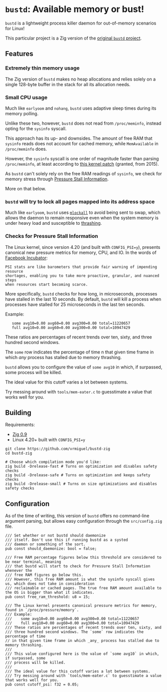 # `bustd`: Available memory or bust!

`bustd` is a lightweight process killer daemon for out-of-memory scenarios for Linux!

This particular project is a Zig version of the [original `bustd` project](https://github.com/vrmiguel/bustd).

## Features

### Extremely thin memory usage

The Zig version of `bustd` makes no heap allocations and relies solely on a single 128-byte buffer in the stack for all its allocation needs. 

### Small CPU usage

Much like `earlyoom` and `nohang`, `bustd` uses adaptive sleep times during its memory polling. 

Unlike these two, however, `bustd` does not read from `/proc/meminfo`, instead opting for the `sysinfo` syscall.

This approach has its up- and downsides. The amount of free RAM that `sysinfo` reads does not account for cached memory, while `MemAvailable` in `/proc/meminfo` does.

However, the `sysinfo` syscall is one order of magnitude faster than parsing `/proc/meminfo`, at least according to [this kernel patch](https://sourceware.org/legacy-ml/libc-alpha/2015-08/msg00512.html) (granted, from 2015).

As `bustd` can't solely rely on the free RAM readings of `sysinfo`, we check for memory stress through [Pressure Stall Information](https://www.kernel.org/doc/html/v5.8/accounting/psi.html).

More on that below.

### `bustd` will try to lock all pages mapped into its address space

Much like `earlyoom`, `bustd` uses [`mlockall`](https://www.ibm.com/docs/en/aix/7.2?topic=m-mlockall-munlockall-subroutine) to avoid being sent to swap, which allows the daemon to remain responsive even when the system memory is under heavy load and susceptible to [thrashing](https://en.wikipedia.org/wiki/Thrashing_(computer_science)).

### Checks for Pressure Stall Information

The Linux kernel, since version 4.20 (and built with `CONFIG_PSI=y`), presents canonical new pressure metrics for memory, CPU, and IO.
In the words of [Facebook Incubator](https://facebookmicrosites.github.io/psi/docs/overview):

```
PSI stats are like barometers that provide fair warning of impending resource 
shortages, enabling you to take more proactive, granular, and nuanced steps 
when resources start becoming scarce.
```

More specifically, `bustd` checks for how long, in microseconds, processes have stalled in the last 10 seconds. By default, `bustd` will kill a process when processes have stalled for 25 microseconds in the last ten seconds.

Example:
```
   some avg10=0.00 avg60=0.00 avg300=0.00 total=11220657
   full avg10=0.00 avg60=0.00 avg300=0.00 total=10947429
```

These ratios are percentages of recent trends over ten, sixty, and  three hundred second windows.

The `some` row indicates the percentage of time n that given time frame in which _any_ process has stalled due to memory thrashing.

`bustd` allows you to configure the value of `some avg10` in which, if surpassed, some process will be killed.

The ideal value for this cutoff varies a lot between systems.

Try messing around with `tools/mem-eater.c` to guesstimate a value that works well for you.

## Building

Requirements:
* [Zig 0.9](https://ziglang.org/)
* Linux 4.20+ built with `CONFIG_PSI=y`

```shell
git clone https://github.com/vrmiguel/bustd-zig
cd bustd-zig

# Choose which compilation mode you'd like:
zig build -Drelease-fast # Turns on optimization and disables safety checks
zig build -Drelease-safe # Turns on optimization and keeps safety checks
zig build -Drelease-small # Turns on size optimizations and disables safety checks
```

## Configuration

As of the time of writing, this version of `bustd` offers no command-line argument parsing, but allows easy configuration through the `src/config.zig` file.


```zig
/// Set whether or not bustd should daemonize
/// itself. Don't use this if running bustd as a systed
/// daemon or something of the sort.
pub const should_daemonize: bool = false;

/// Free RAM percentage figures below this threshold are considered to be near terminal, meaning 
/// that bustd will start to check for Pressure Stall Information whenever the
/// free RAM figures go below this.
/// However, this free RAM amount is what the sysinfo syscall gives us, which does not take in consideration
/// reclaimable or cached pages. The true free RAM amount available to the OS is bigger than what it indicates.
pub const free_ram_threshold: u8 = 15;

/// The Linux kernel presents canonical pressure metrics for memory, found in `/proc/pressure/memory`.
/// Example:
///    some avg10=0.00 avg60=0.00 avg300=0.00 total=11220657
///    full avg10=0.00 avg60=0.00 avg300=0.00 total=10947429
/// These ratios are percentages of recent trends over ten, sixty, and 
/// three hundred second windows. The `some` row indicates the percentage of time
// in that given time frame in which _any_ process has stalled due to memory thrashing.
///
/// This value configured here is the value of `some avg10` in which, if surpassed, some 
/// process will be killed.
///
/// The ideal value for this cutoff varies a lot between systems.
/// Try messing around with `tools/mem-eater.c` to guesstimate a value that works well for you.
pub const cutoff_psi: f32 = 0.05;
```


